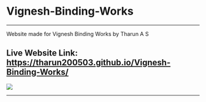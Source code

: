 # Vignesh-Binding-Works
---
Website made for Vignesh Binding Works by Tharun A S

Live Website Link: https://tharun200503.github.io/Vignesh-Binding-Works/
---
<img src="https://tharun200503.github.io/Vignesh-Binding-Works/images/company-name.png">

---
